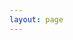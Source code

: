 ```yaml
---
layout: page
---
```


<div class="fluid-vid">
    <div class="youtube-vid" data-youtube-id="ZxGYLA0qcGc" style="background-image: url('assets/vid-covers/unless-atoms-for-peace.jpg');">
        <span class="play-btn"></span>
    </div>
</div>
